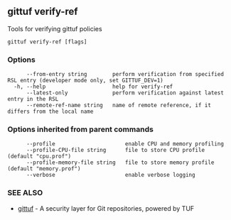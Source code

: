 ## gittuf verify-ref

Tools for verifying gittuf policies

```
gittuf verify-ref [flags]
```

### Options

```
      --from-entry string        perform verification from specified RSL entry (developer mode only, set GITTUF_DEV=1)
  -h, --help                     help for verify-ref
      --latest-only              perform verification against latest entry in the RSL
      --remote-ref-name string   name of remote reference, if it differs from the local name
```

### Options inherited from parent commands

```
      --profile                      enable CPU and memory profiling
      --profile-CPU-file string      file to store CPU profile (default "cpu.prof")
      --profile-memory-file string   file to store memory profile (default "memory.prof")
      --verbose                      enable verbose logging
```

### SEE ALSO

* [gittuf](gittuf.md)	 - A security layer for Git repositories, powered by TUF

